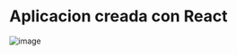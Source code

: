 # Aplicacion creada con React 

![image](https://user-images.githubusercontent.com/92040611/214112920-669d79ad-a54f-493c-a360-79177e28adbc.png)


